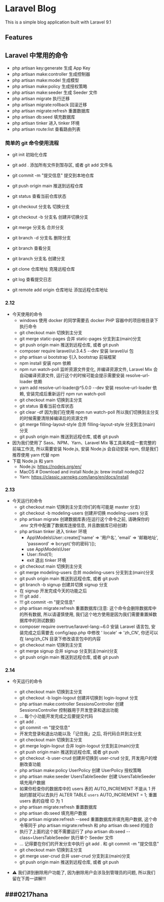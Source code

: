 # Laravel Blog

This is a simple blog application built with Laravel 9.1

## Features

## Laravel 中常用的命令

- php artisan key:generate 生成 App Key
- php artisan make:controller 生成控制器
- php artisan make:model 生成模型
- php artisan make:policy 生成授权策略
- php artisan make:seeder 生成 Seeder 文件
- php artisan migrate 执行迁移
- php artisan migrate:rollback 回滚迁移
- php artisan migrate:refresh 重置数据库
- php artisan db:seed 填充数据库
- php artisan tinker 进入 tinker 环境
- php artisan route:list 查看路由列表

### 简单的 git 命令使用流程

- git init 初始化仓库
- git add . 添加所有文件到暂存区, 或者 git add 文件名
- git commit -m "提交信息" 提交到本地仓库
- git push origin main 推送到远程仓库

- git status 查看当前仓库状态
- git checkout 分支名 切换分支
- git checkout -b 分支名 创建并切换分支
- git merge 分支名 合并分支
- git branch -d 分支名 删除分支
- git branch 查看分支
- git branch 分支名 创建分支
- git clone 仓库地址 克隆远程仓库
- git log 查看提交日志
- git remote add origin 仓库地址 添加远程仓库地址

### 2.12

- 今天使用的命令
    - windows 使用 docker 的同学需要去 docker PHP 容器中的项目根目录下执行命令
    - git checkout main 切换到主分支
    - git merge static-pages 合并 static-pages 分支到主(main)分支
    - git push origin main 推送到远程仓库, 或者 git push
    - composer require laravel/ui:3.4.5 --dev 安装 laravel/ui 包
    - php artisan ui bootstrap 引入 bootstrap 前端框架
    - npm install 安装 npm 依赖
    - npm run watch-poll 监听资源文件变化, 并编译资源文件, Laravel Mix 会自动编译资源文件, 运行这个的时候可能会提示需要安装
      resolve-url-loader 依赖
    - yarn add resolve-url-loader@^5.0.0 --dev 安装 resolve-url-loader 依赖, 安装完成后重新运行 npm run watch-poll
    - git checkout main 切换到主分支
    - git status 查看当前仓库状态
    - git clear -df 因为我们在使用 npm run watch-poll 所以我们切换到主分支的时候需要清除掉编译后的资源文件
    - git merge filling-layout-style 合并 filling-layout-style 分支到主(main)分支
    - git push origin main 推送到远程仓库, 或者 git push
- 因为我们使用了 Sass、NPM、Yarn、Laravel Mix 等工具来构成一套完整的前端工作流, 所以需要安装 Node.js, 安装 Node.js 会自动安装
  npm, 但是我们推荐使用 yarn 代替 npm
- 下载 Node.js 和 yarn
    - Node.js: https://nodejs.org/en/
    - MacOS # Download and install Node.js: brew install node@22
    - Yarn: https://classic.yarnpkg.com/lang/en/docs/install

### 2.13

- 今天运行的命令
    - git checkout main 切换到主分支(你们的有可能是 master 分支)
    - git checkout -b modeling-users 创建并切换 modeling-users 分支
    - php artisan migrate 创建数据库表(在运行这个命令之前, 请确保你的 .env 文件中配置了数据库连接信息,
      并且数据库已经创建)
    - php artisan tinker 进入 tinker 环境
        - App\Models\User::create(['name' => '用户名', 'email' => '邮箱地址', 'password' => bcrypt('你的密码')]);
        - use App\Models\User
        - User::find(1);
        - exit 退出 tinker 环境
    - git checkout main 切换到主分支
    - git merge modeling-users 合并 modeling-users 分支到主(main)分支
    - git push origin main 推送到远程仓库, 或者 git push
    - git branch -b signup 创建并切换 signup 分支
    - 在 signup 开发完成今天的功能之后
    - !!! git add .
    - !!! git commit -m "提交信息"
    - php artisan migrate:refresh 重置数据库(注意: 这个命令会删除数据库中的所有数据, 所以请谨慎使用,
      我们这个地方使用是因为我们需要重置掉数据库中的测试数据)
    - composer require overtrue/laravel-lang:~6.0 安装 Laravel 语言包, 安装完成之后需要去 config/app.php 中修改 '
      locale' => 'zh_CN', 你还可以在 lang/zh_CN 目录下修改语言包中的内容
    - git checkout main 切换到主分支
    - git merge signup 合并 signup 分支到主(main)分支
    - git push origin main 推送到远程仓库, 或者 git push

### 2.14

- 今天运行的命令
    - git checkout main 切换到主分支
    - git checkout -b login-logout 创建并切换到 login-logout 分支
    - php artisan make:controller SessionsController 创建 SessionsController 控制器用于开发登录和退出功能
    - ... 每个小功能开发完成之后要提交代码
    - git add .
    - git commit -m "提交信息"
    - 开发完登录和退出功能以及「记住我」之后, 将代码合并到主分支
    - git checkout main 切换到主分支
    - git merge login-logout 合并 login-logout 分支到主(main)分支
    - git push origin main 推送到远程仓库, 或者 git push
    - git checkout -b user-crud 创建并切换到 user-crud 分支, 开发用户的增删改查功能
    - php artisan make:policy UserPolicy 创建 UserPolicy 授权策略
    - php artisan make:seeder UsersTableSeeder 创建 UsersTableSeeder 填充用户数据
    - 如果你检查你的数据库中的 users 表的 AUTO_INCREMENT 不是从 1 开始的那就可以去执行 ALTER TABLE `users`
      AUTO_INCREMENT = 1; 重置 users 表的自增 ID 为 1
    - php artisan migrate:refresh 重置数据库
    - php artisan db:seed 填充用户数据
    - php artisan migrate:refresh --seed 重置数据库并填充用户数据, 这个命令等同于 php artisan migrate:refresh 和 php
      artisan db:seed 的组合
    - 执行了上面的这个就不需要运行了 php artisan db:seed --class=UsersTableSeeder 执行单个 Seeder 文件
    - ... 记得要在你们的开发分支中执行 git add . 和 git commit -m "提交信息"
    - git checkout main 切换到主分支
    - git merge user-crud 合并 user-crud 分支到主(main)分支
    - git push origin main 推送到远程仓库, 或者 git push

- ⚠️ 我们讲到删除用户功能了, 因为删除用户会涉及到管理员的问题, 所以我们留在下周一讲解!!!


###0217hana
-

